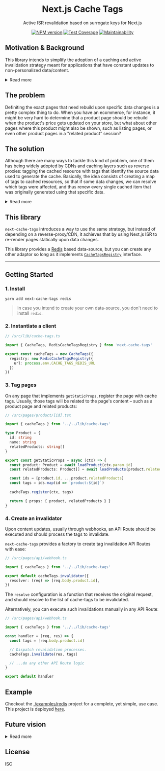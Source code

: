 <div align="center">

# Next.js Cache Tags

Active ISR revalidation based on surrogate keys for Next.js

[![NPM version](https://badge.fury.io/js/next-cache-tags.svg)](https://badge.fury.io/js/next-cache-tags) [![Test Coverage](https://api.codeclimate.com/v1/badges/24784ad6c2db3229d036/test_coverage)](https://codeclimate.com/github/lucasconstantino/next-cache-tags/test_coverage) [![Maintainability](https://api.codeclimate.com/v1/badges/24784ad6c2db3229d036/maintainability)](https://codeclimate.com/github/lucasconstantino/next-cache-tags/maintainability)

</div>

## Motivation & Background

This library intends to simplify the adoption of a caching and active invalidation strategy meant for applications that have constant updates to non-personalized data/content.

<details>
  <summary>Read more</summary>

Caching is a must for any serious application. Processing outcomes every time they are requested is not only a waste of resources that can lead to insane costs once user bases grow, it also damages the user experience: poor performance, instability, unreliability, and so on. On the context of web applications, this problem is even bigger as we entirely rely on client/server communication.

Vercel's Next.js is heavily dependent and encouraging of caching. Don't be mistaken: caching doesn't mean you need headers, CDNs, etc: statically built web pages that are served as is, with no further server processing, are perhaps the most aggressive form of caching we have today – and Next.js is a master at it. Anything it can transform into static files, it will.

But, any sort of caching has a huge drawback: it utterly kills dynamicity.

### ♻️ Cache renewal

The only way to overcome the dynamicity loss, is to renew the cache. Putting it simple, it generally means _removing_ a cache so that further requests for that piece of information get dynamically created by the server from scratch – and eventually cached once again. But there are many competing terms and strategies here, so let's bring some clarity:

- **Purge**: means _remove_ or _delete_. Upon a subsequent request, there is simply no cache and the system will naturally hit the server for a fresh data.
- **Invalidate**: means _marking_ the cache as outdated. Upon a subsequent request, there are three usual response behaviors depending on the consumer system needs:
  - Renew: the request goes through, acting like if no cache was there.
  - Stale: the cache is returned, acting like if the cache was valid still.
  - Stale while revalidate: the cached value is returned, but a parallel process goes through to the server, ensuring the cache is eventually renewed for posterior requests.
- **Revalidate**: means actively _recreating_ a cache, even if no consumer requested the data. This is a common strategy on backend in general, when it populates a cache system – often using a Redis store – so that the computed information is promptly available for further operations that may need it.

### ⚡ Fast vs. Fresh 🌱

We want ([and need](https://www.portent.com/blog/analytics/research-site-speed-hurting-everyones-revenue.htm)) websites to be _fast_. As immediate as possible. But, we also want (and need) websites to be _fresh_: outdated content being shown can cause confusion, bugs, and even direct conversion losses. Caching heavily, but renewing the cache immediately when information changes, is the solution; but it isn't an easy one to achieve.

The problem can be narrowed down to this:

> How can one ensure the most amount of **cache hits** possible, while also ensuring the delivery of the **latest available data** possible?

You have probably heard this quote before:

<blockquote>
  <p>There are only two hard things in Computer Science: cache invalidation and naming things.</p>
  –– <cite>Phil Karlton</cite>
</blockquote>

This quote might be controversial, but it summarizes well how much software engineers see this problem's complexity as a consensus.

### ♜ Strategies

There are infinite ways to be smart about the invalidation problem. Different strategies for both caching and for invalidation. Their core concept will usually be: _some data changed on the data store, thus the cache must be renewed_. We'll cover a couple of common options supported by Next.js

#### 1. Static Pages

Next.js will [_always_](https://nextjs.org/docs/advanced-features/automatic-static-optimization) try to prerender pages on build time, and leave them be. On this strategy, the only way to update the pages is by triggering a new build – which is completely fine for small websites, but terrifying when you have thousands of pages based on content that can change regularly.

#### 2. Expiration Time

The easist way possible is also the most widely used one: invalidating the cache on a fixed interval. This is what we know as Time to Live (TTL).

In Next.js, there are two main ways to implement TTL cache:

##### A) `Cache-Control` header:

Either set via [`headers`](https://nextjs.org/docs/api-reference/next.config.js/headers) config on `next.config.js`, or via `res.setHeader` on SSR pages, API Routes, and middlewares.

##### B) `revalidate` on `getStaticProps`:

The [`revalidate`](https://nextjs.org/docs/api-reference/data-fetching/get-static-props#revalidate) return property from `getStaticProps` functions determine the amount in seconds after which the page will be re-generated. That's generally a great solution for data that doesn't change often, such as blog pages, etc.

> Keep in mind that this setting works using `stale-while-revalidate`, meaning that past the number of seconds set here, the first request will _trigger_ a rebuild, while still returning the stale output. Only subsequent requests will benefit from the revalidation.

#### 3. On-demand Revalidation

Since Next.js 12.1 [introduced on-demand Incremental Static Regeneration](https://nextjs.org/blog/next-12-1#on-demand-incremental-static-regeneration-beta), it's now possible to actively rebuild prerendered pages. This is done using the `res.revalidate` method inside API Route handlers. Usually, this means that your data store – a CMS, for instance – will dispatch a request to an API Route in your system (aka a "webhook"), sending as payload some information about the change made to the data, and your API Route will trigger a rebuild to any page that may have being affected by that change.

</details>

## The problem

Definiting the exact pages that need rebuild upon specific data changes is a pretty complex thing to do. When you have an ecommerce, for instance, it might be very hard to determine that a product page should be rebuild when the product's price gets updated on your store, but what about other pages where this product might also be shown, such as listing pages, or even other product pages in a "related product" session?

## The solution

Although there are many ways to tackle this kind of problem, one of them has being widely adopted by CDNs and caching layers such as reverse proxies: tagging the cached resource with tags that identify the source data used to generate the cache. Basically, the idea consists of creating a map of tags to cached resources, so that if some data changes, we can resolve which tags were affected, and thus renew every single cached item that was originally generated using that specific data.

<details>
  <summary>Read more</summary>

The following table showcases a map of cached resources (in our case, pages identified by their pathnames) and the tags used for each resource:

- Given that there are 3 products in the system,
- Given that "Product One" is related to "Product Two"
- Given that all products are listed in the home-page

| Resource\Tag     | `products` | `product:1` | `product:2` | `product:3` | `home` |
| ---------------- | ---------- | ----------- | ----------- | ----------- | ------ |
| `/product-one`   | ✅         | ✅          | ✅          | ❌          | ❌     |
| `/product-two`   | ✅         | ✅          | ✅          | ❌          | ❌     |
| `/product-three` | ✅         | ❌          | ❌          | ✅          | ❌     |
| `/`              | ✅         | ✅          | ✅          | ✅          | ✅     |

- Invalidating `product:1` tag would re-render pages `/product-one`, `/product-two`, and `/`
- Invalidating `product:2` tag would re-render pages `/product-one`, `/product-two`, and `/`
- Invalidating `product:3` tag would re-render pages `/product-three` and `/`
- Invalidating `products` would re-render all pages
- Invalidating `home` tag would re-render page `/` only

> [Fastly](https://docs.fastly.com/en/guides/working-with-surrogate-keys) has a CDN well know for early supporting this technique for invalidation, and is a great source for understanding the concepts around it. While other CDNs do support it, some have being way behind in this matter for ages, such as AWS's CloudFront. In fact, [Varnish Cache](http://varnish-cache.org/) (not a scam! just an ugly website...) open-source project was perhaps the first to provide such feature, and Fastly being build on top of it is what brings it to that CDN.

</details>

## This library

`next-cache-tags` introduces a way to use the same strategy, but instead of depending on a reverse-proxy/CDN, it achieves that by using Next.js ISR to re-render pages statically upon data changes.

This library provides a [Redis](./src/lib/registry/redis.ts) based data-source, but you can create any other adaptor so long as it implements [`CacheTagsRegistry`](./src/lib/registry/type.ts) interface.

---

## Getting Started

### 1. Install

```shell
yarn add next-cache-tags redis
```

> In case you intend to create your own data-source, you don't need to install `redis`.

### 2. Instantiate a client

```ts
// /src/lib/cache-tags.ts

import { CacheTags, RedisCacheTagsRegistry } from 'next-cache-tags'

export const cacheTags = new CacheTags({
  registry: new RedisCacheTagsRegistry({
    url: process.env.CACHE_TAGS_REDIS_URL
  })
})
```

### 3. Tag pages

On any page that implements `getStaticProps`, register the page with cache tags. Usually, those tags will be related to the page's content – such as a product page and related products:

```ts
// /src/pages/product/[id].tsx

import { cacheTags } from '../../lib/cache-tags'

type Product = {
  id: string
  name: string
  relatedProducts: string[]
}

export const getStaticProps = async (ctx) => {
  const product: Product = await loadProduct(ctx.param.id)
  const relatedProducts: Product[] = await loadProducts(product.relatedProducts)

  const ids = [product.id, ...product.relatedProducts]
  const tags = ids.map(id => `product:${id}`)
  
  cacheTags.register(ctx, tags)

  return { props: { product, relatedProducts } }
}
```

### 4. Create an invalidator

Upon content updates, usually through webhooks, an API Route should be executed and should process the tags to invalidate.

`next-cache-tags` provides a factory to create tag invalidation API Routes with ease:

```ts
// /src/pages/api/webhook.ts

import { cacheTags } from '../../lib/cache-tags'

export default cacheTags.invalidator({
  resolver: (req) => [req.body.product.id],
})
```

The `resolve` configuration is a function that receives the original request, and should resolve to the list of cache-tags to be invalidated.

Alternatively, you can execute such invalidations manually in any API Route:

```ts
// /src/pages/api/webhook.ts

import { cacheTags } from '../../lib/cache-tags'

const handler = (req, res) => {
  const tags = [req.body.product.id]

  // Dispatch revalidation processes.
  cacheTags.invalidate(res, tags)

  // ...do any other API Route logic
}

export default handler
```

## Example

Checkout the [./examples/redis](./examples/redis/) project for a complete, yet simple, use case. This project is deployed [here](https://next-cache-tags-redis-example.vercel.app/alphabet).

## Future vision

<details>
  <summary>Read more</summary>

I expect that eventually Next.js will provide an API for tagging pages. As of data-source for the cache-tags registry, it could the same storage where it stores rendered pages (S3 bucket? Probably...). Alternatively, it could integrate with [Edge Config](https://vercel.com/docs/concepts/edge-network/edge-config) for ultimate availability and performance on writting/reading from the cache-tags registry.

I can imagine that this could become as simple as adding an extra property to the returned object from `getStaticProps`. Something on these lines:

```ts
// /src/pages/products.tsx

export const getStaticProps = async () => {
  const products = await loadProducts()
  const tags = products.map(product => product.id)

  return {
    tags,
    props: {
      products
    }
  }
}
```

</details>

## License

ISC
